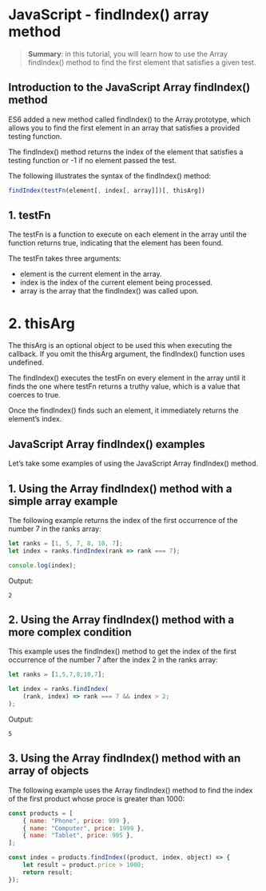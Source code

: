 # JavaScript - findIndex() array method

> __Summary__: in this tutorial, you will learn how to use the Array findIndex() method to find the first element that satisfies a given test.

## Introduction to the JavaScript Array findIndex() method

ES6 added a new method called findIndex() to the Array.prototype, which allows you to find the first element in an array that satisfies a provided testing function.

The findIndex() method returns the index of the element that satisfies a testing function or -1 if no element passed the test.

The following illustrates the syntax of the findIndex() method:

```js
findIndex(testFn(element[, index[, array]])[, thisArg])
```

## 1. testFn

The testFn is a function to execute on each element in the array until the function returns true, indicating that the element has been found.

The testFn takes three arguments:

- element is the current element in the array.
- index is the index of the current element being processed.
- array is the array that the findIndex() was called upon.

# 2. thisArg

The thisArg is an optional object to be used this when executing the callback. If you omit the thisArg argument, the findIndex() function uses undefined.

The findIndex() executes the testFn on every element in the array until it finds the one where testFn returns a truthy value, which is a value that coerces to true.

Once the findIndex() finds such an element, it immediately returns the element’s index.

## JavaScript Array findIndex() examples

Let’s take some examples of using the JavaScript Array findIndex() method.

## 1. Using the Array findIndex() method with a simple array example

The following example returns the index of the first occurrence of the number 7 in the ranks array:

```js
let ranks = [1, 5, 7, 8, 10, 7];
let index = ranks.findIndex(rank => rank === 7);

console.log(index);
```

Output:

```
2
```

## 2. Using the Array findIndex() method with a more complex condition

This example uses the findIndex() method to get the index of the first occurrence of the number 7 after the index 2 in the ranks array:

```js
let ranks = [1,5,7,8,10,7];

let index = ranks.findIndex(
    (rank, index) => rank === 7 && index > 2;
);
```

Output:

```
5
```

## 3. Using the Array findIndex() method with an array of objects

The following example uses the Array findIndex() method to find the index of the first product whose proce is greater than 1000:

```js
const products = [
    { name: "Phone", price: 999 },
    { name: "Computer", price: 1999 },
    { name: "Tablet", price: 995 },
];

const index = products.findIndex((product, index, object) => {
    let result = product.price > 1000;
    return result;
});
```

